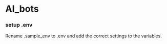 # AI_bots

### setup .env
Rename .sample_env to .env and add the correct settings to the variables.
